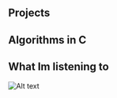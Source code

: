 
## Projects

## Algorithms in C




## What Im listening to

![Alt text](https://spotify-recently-played-readme.vercel.app/api?user=1241077062)
